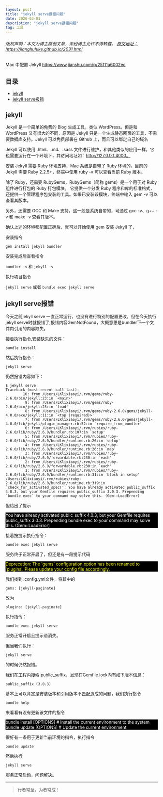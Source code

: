 ```yaml
---
layout: post
title: "jekyll serve报错问题"
date: 2020-03-01
description: "jekyll serve报错问题"
tag: 工具
---
```



<h6>
  版权声明：本文为博主原创文章，未经博主允许不得转载。
  <a target="_blank" href="https://jianghuhike.github.io/2031.html">
  原文地址：https://jianghuhike.github.io/2031.html 
  </a>
</h6>

Mac 中配置 Jekyll
https://www.jianshu.com/p/25111a6002ec


## 目录


- [jekyll](#content1)   
- [jekyll serve报错](#content2)   



<!-- ************************************************ -->
## <a id="content1"></a>jekyll


Jekyll 是一个简单的免费的 Blog 生成工具，类似 WordPress。但是和 WordPress 又有很大的不同，原因是 Jekyll 只是一个生成静态网页的工具，不需要数据库支持。Jekyll 可以免费部署在 Github 上，而且可以绑定自己的域名


Jekyll 可以使用 .html、.md、.sass 文件进行维护，和其他类似的应用一样，它也需要运行在一个环境下，其访问地址如：http://127.0.0.1:4000。


安装 Jekyll 需要 Ruby 环境支持，Mac 系统是自带了 Ruby 环境的。目前的 Jekyll 需要 Ruby 2.2.5+，终端中使用 ruby -v 可以查看当前 Ruby 版本。

除了 Ruby，还需要 RubyGems，RubyGems（简称 gems）是一个用于对 Ruby 组件进行打包的 Ruby 打包模块。 它提供一个分发 Ruby 程序和库的标准格式，还提供一个管理程序包安装的工具。如果已安装该模块，终端中输入 gem -v 可以查看其版本。

另外，还需要 GCC 和 Make 支持，这一般是系统自带的，可通过 gcc -v、g++ -v 和 make -v 查看其版本。


确认上述的环境都配置正确后，就可以开始使用 gem 安装 Jekyll 了，

安装指令

`gem install jekyll bundler`

安装完成后查看指令 

`bundler -v` 和 `jekyll -v`


 执行项目指令

 `jekyll serve` 或者 `bundle exec jekyll serve`



<!-- ************************************************ -->
## <a id="content2"></a>jekyll serve报错

今天之前jekyll serve 一直正常运行，也没有进行特别的配置更改，但在今天执行 jekyll serve时就报错了,报错内容GemNotFound，大概意思是bundler下一个文件内引用的内容缺失。

接着执行指令,安装缺失的文件：
```
bundle install
```

然后执行指令：
```
jekyll serve
```

仍然报错内容如下：     
```
$ jekyll serve
Traceback (most recent call last):
        10: from /Users/LKlixiaoyi/.rvm/gems/ruby-2.6.0/bin/jekyll:23:in `<main>'
         9: from /Users/LKlixiaoyi/.rvm/gems/ruby-2.6.0/bin/jekyll:23:in `load'
         8: from /Users/LKlixiaoyi/.rvm/gems/ruby-2.6.0/gems/jekyll-4.0.0/exe/jekyll:11:in `<top (required)>'
         7: from /Users/LKlixiaoyi/.rvm/gems/ruby-2.6.0/gems/jekyll-4.0.0/lib/jekyll/plugin_manager.rb:52:in `require_from_bundler'
         6: from /Users/LKlixiaoyi/.rvm/rubies/ruby-2.6.0/lib/ruby/2.6.0/bundler.rb:107:in `setup'
         5: from /Users/LKlixiaoyi/.rvm/rubies/ruby-2.6.0/lib/ruby/2.6.0/bundler/runtime.rb:26:in `setup'
         4: from /Users/LKlixiaoyi/.rvm/rubies/ruby-2.6.0/lib/ruby/2.6.0/bundler/runtime.rb:26:in `map'
         3: from /Users/LKlixiaoyi/.rvm/rubies/ruby-2.6.0/lib/ruby/2.6.0/forwardable.rb:230:in `each'
         2: from /Users/LKlixiaoyi/.rvm/rubies/ruby-2.6.0/lib/ruby/2.6.0/forwardable.rb:230:in `each'
         1: from /Users/LKlixiaoyi/.rvm/rubies/ruby-2.6.0/lib/ruby/2.6.0/bundler/runtime.rb:31:in `block in setup'
/Users/LKlixiaoyi/.rvm/rubies/ruby-2.6.0/lib/ruby/2.6.0/bundler/runtime.rb:319:in `check_for_activated_spec!': You have already activated public_suffix 4.0.3, but your Gemfile requires public_suffix 3.0.3. Prepending `bundle exec` to your command may solve this. (Gem::LoadError)
```

但给出了提示       

<div style="background:black;color:white;">
  You have already activated public_suffix 4.0.3, but your Gemfile requires public_suffix 3.0.3.
  Prepending bundle exec to your command may solve this. (Gem::LoadError)
</div>


接着按提示执行指令：
```
bundle exec jekyll serve
```

服务终于正常开启了，但还是有一段提示代码

<div style="color:yellow;background:black;">Deprecation: The 'gems' configuration option has been renamed to 'plugins'. Please update your config file accordingly.</div>

我们找到_config.yml文件，将其中的        
```
gems: [jekyll-paginate]
```

改为     
```
plugins: [jekyll-paginate]
```
执行指令：
```
bundle exec jekyll serve
```
服务正常开启且提示语消失。

但当我们执行：
```
jekyll serve
```
的时候仍然报错。

我们在工程内搜索 public_suffix，发现在Gemfile.lock内有如下版本信息：

```
public_suffix (3.0.3) 
```
基本上可以肯定是安装版本和引用版本不匹配造成的问题，我们执行指令       
```
bundle help
```    
来看看有没有更新该文件的指令

<div style="background:black;color:white">
  bundle install [OPTIONS]       # Install the current environment to the system<br>
  bundle update [OPTIONS]        # Update the current environment
</div>

很好有一条用于更新当前环境的指令，执行指令

```
bundle update
```
然后执行
```
jekyll serve
```
服务正常启动，问题解决。






----------
>  行者常至，为者常成！


